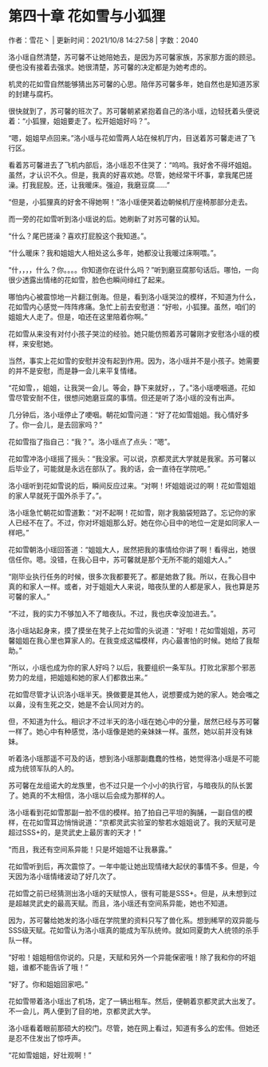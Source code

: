 # 第四十章 花如雪与小狐狸

作者：雪花丶 | 更新时间：2021/10/8 14:27:58 | 字数：2040

洛小瑶自然清楚，苏可馨不让她陪她去，是因为苏可馨家族，苏家那方面的顾忌。便也没有接着去强求。她很清楚，苏可馨的决定都是为她考虑的。

机灵的花如雪自然能够猜出苏可馨的心思。陪伴苏可馨多年，她自然也是知道苏家的封建与腐朽。

很快就到了，苏可馨的班次了。苏可馨朝紧紧抱着自己的洛小瑶，边轻抚着头便说着：“小狐狸，姐姐要走了。松开姐姐好吗？”。

“嗯，姐姐早点回来。”洛小瑶与花如雪两人站在候机厅内，目送着苏可馨走进了飞行区。

看着苏可馨进去了飞机内部后，洛小瑶忍不住哭了：“呜呜。我好舍不得坏姐姐。虽然，才认识不久。但是，我真的好喜欢她。尽管，她经常干坏事，拿我尾巴搓澡。打我屁股。还，让我暖床。强迫，我磨豆腐……”

“但是，小狐狸真的好舍不得她啊！”洛小瑶便哭着边朝候机厅座椅那部分走去。

而一旁的花如雪听到洛小瑶说的后。她刷新了对苏可馨的认知。

“什么？尾巴搓澡？喜欢打屁股这个我知道。”。

“什么暖床？我和姐姐大人相处这么多年，她都没让我暖过床啊喂。”。

“什，，，，什么？你。。。。你知道你在说什么吗？”听到磨豆腐那句话后。哪怕，一向很少透露出情绪的花如雪，脸色也瞬间绯红了起来。

哪怕内心被震惊地一片翻江倒海。但是，看到洛小瑶哭泣的模样，不知道为什么，花如雪内心感觉一阵阵疼痛。急忙上前去安慰道：“好啦，小狐狸。虽然，咱们的姐姐大人走了。但是，咱还在这里陪着你啊。”

花如雪从来没有对付小孩子哭泣的经验。她只能仿照着苏可馨刚才安慰洛小瑶的模样，来安慰她。

当然，事实上花如雪的安慰并没有起到作用。因为，洛小瑶并不是小孩子。她需要的并不是安慰，而是静一会儿来平复情绪。

“花如雪，，姐姐，让我哭一会儿。等会，静下来就好，，了。”洛小瑶哽咽道。花如雪尽管安耐不住，很想问她磨豆腐的事情。但还是听了洛小瑶的没有出声。

几分钟后，洛小瑶停止了哽咽。朝花如雪问道：“好了花如雪姐姐。我心情好多了。你一会儿，是去回家吗？”

花如雪指了指自己：“我？”。洛小瑶点了点头：“嗯”。

花如雪冲洛小瑶摇了摇头：“我没家。可以说，京都灵武大学就是我家。苏可馨以后毕业了，可能就是永远在部队了。我的话，会一直待在学院吧。”

洛小瑶听到花如雪说的后，瞬间反应过来。“对啊！坏姐姐说过的啊！花如雪姐姐的家人早就死于国外杀手了。”。

洛小瑶急忙朝花如雪道歉：“对不起啊！花如雪，刚才我脑袋短路了。忘记你的家人已经不在了。不过，你对坏姐姐那么好。她在你心目中的地位一定是如同家人一样吧。”

花如雪朝洛小瑶回答道：“姐姐大人，居然把我的事情给你讲了啊！看得出，她很信任你。嗯。没错，在我心目中，苏可馨就是那个无所不能的姐姐大人。”

“刚毕业执行任务的时候，很多次我都要死了。都是她救了我。所以，在我心目中真的和家人一样。或者，对于姐姐大人来说，暗夜队里的人都是家人，我也算是苏可馨的家人。”

“不过，我的实力不够加入不了暗夜队。不过，我也庆幸没加进去。”。

洛小瑶站起身来，摸了摸坐在凳子上花如雪的头说道：“好啦！花如雪姐姐，苏可馨姐姐在我心里也算家人的。在我变成这幅模样，内心最害怕的时候。她给了我帮助。”

“所以，小瑶也成为你的家人好吗？以后，我要组织一条军队。打败北家那个邪恶势力的龙组，把姐姐和她的家人们都救出来。”

花如雪尽管才认识洛小瑶半天。换做要是其他人，说想要成为她的家人。她会嗤之以鼻，没有生死之交，她是不会认同对方的。

但，不知道为什么。相识才不过半天的洛小瑶在她心中的分量，居然已经与苏可馨一样了。她心中有种感觉，洛小瑶像是她的亲妹妹一样。虽然，她以前并没有妹妹。

听着洛小瑶那遥不可及的话，想到洛小瑶那副蠢蠢的性格，她觉得洛小瑶是不可能成为统领军队的人的。

苏可馨在龙组诺大的龙族里，也不过只是一个小小的执行官，与暗夜队的队长罢了。她真的不太相信，洛小瑶以后会成为那样的人。

洛小瑶看到花如雪那副一脸不信的模样。拍了拍自己平坦的胸脯，一副自信的模样，在花如雪耳边悄悄说道：“京都灵武实验室的黎若水姐姐说了。我的天赋可是超过SSS+的，是灵武史上最厉害的天才！”

“而且，我还有空间系异能！只是坏姐姐不让我暴露。”

花如雪听到后，再次震惊了。一年中能让她出现情绪大起伏的事情不多。但是，今天因为洛小瑶情绪波动了好几次了。

花如雪之前已经猜测出洛小瑶的天赋惊人，很有可能是SSS+。但是，从未想到过是超越灵武史的最高天赋。而且，洛小瑶还有空间系异能，她也不知道。

因为，苏可馨给她发的洛小瑶在学院里的资料只写了兽化系。想到稀罕的双异能与SSS级天赋。花如雪认为洛小瑶真的能成为军队统帅。就如同夏韵大人统领的杀手队一样。

“好啦！姐姐相信你说的。只是，天赋和另外一个异能保密哦！除了我和你的坏姐姐，谁都不能告诉了哦！”

“好了。你和姐姐回家吧。”

花如雪带着洛小瑶出了机场，定了一辆出租车。然后，便朝着京都灵武大出发了。不一会儿，两人便到了目的地，京都灵武大学。

洛小瑶看着眼前那硕大的校门。尽管，她在网上看过，知道有多么的宏伟。但她还是忍不住发出了惊呼声。

“花如雪姐姐，好壮观啊！”

